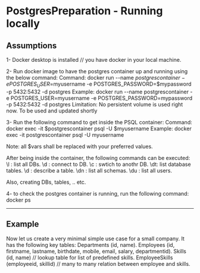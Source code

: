 # PostgresPreparation - Running locally


## Assumptions 
1- Docker desktop is installed // you have docker in your local machine.

2- Run docker image to have the postgres container up and running using the below command:
Command: docker run --name $postgrescontainer -e POSTGRES_USER=$myusername -e POSTGRES_PASSWORD=$mypassword -p 5432:5432 -d postgres
Example: docker run --name postgrescontainer -e POSTGRES_USER=myusername -e POSTGRES_PASSWORD=mypassword -p 5432:5432 -d postgres
Limitation: No persistent volume is used right now. To be used and updated shortly

3- Run the following command to get inside the PSQL container:
Command: docker exec -it $postgrescontainer psql -U $myusername
Example: docker exec -it postgrescontainer psql -U myusername

Note: all $vars shall be replaced with your preferred values.



After being inside the container, the following commands can be executed:
\l : list all DBs. 
\d : connect to DB.
\c : swtich to anothr DB.
\dt: list database tables.
\d : describe a table.
\dn : list all schemas.
\du : list all users.

Also, creating DBs, tables, .. etc.


4- to check the postgres container is running, run the following command:
docker ps



----
## Example

Now let us create a very minimal simple use case for a small company. It has the following key tables:
Departments (id, name).
Employees (id, firstname, lastname, birthdate, mobile, email, salary, departmentid).
Skills (id, name) // lookup table for list of predefined skills.
EmployeeSkills (employeeid, skillid) // many to many relation between employee and skills.
